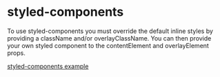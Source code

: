# styled-components

To use styled-components you must override the default inline styles by providing a className and/or overlayClassName. You can then provide your own styled component to the contentElement and overlayElement props.

[styled-components example](https://codepen.io/neilhsmith/pen/gOdJGxp?editors=1011)